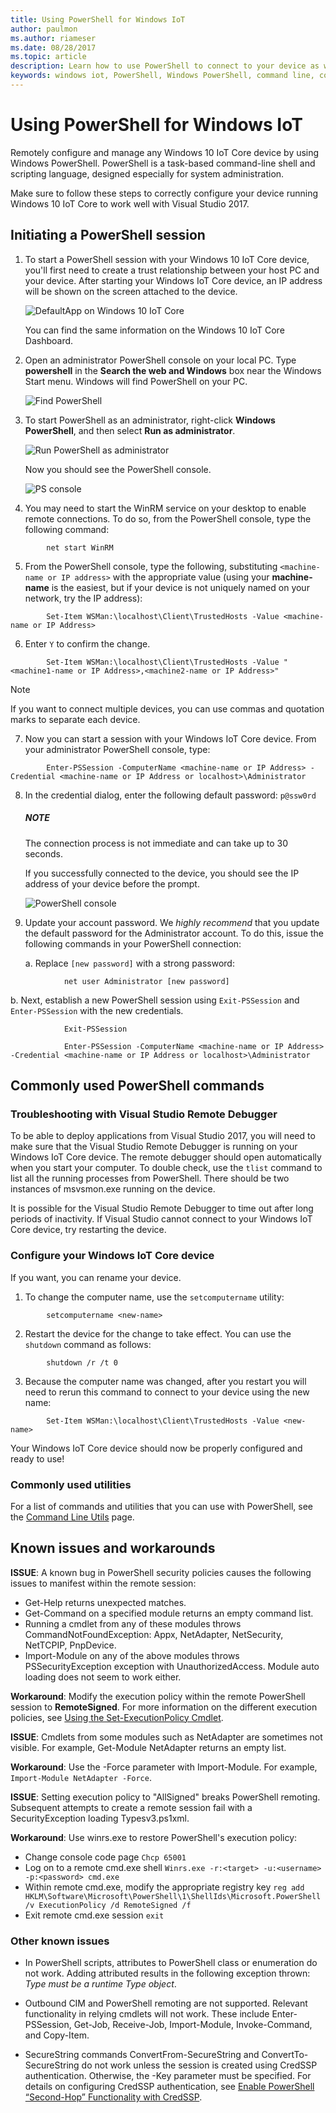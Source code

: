 ```yaml
---
title: Using PowerShell for Windows IoT
author: paulmon
ms.author: riameser
ms.date: 08/28/2017
ms.topic: article
description: Learn how to use PowerShell to connect to your device as well as manage your device.
keywords: windows iot, PowerShell, Windows PowerShell, command line, command-line shell
---
```


# Using PowerShell for Windows IoT

Remotely configure and manage any Windows 10 IoT Core device by using Windows PowerShell.
PowerShell is a task-based command-line shell and scripting language, designed especially for system administration.

Make sure to follow these steps to correctly configure your device running Windows 10 IoT Core to work well with Visual Studio 2017.

## Initiating a PowerShell session
1. To start a PowerShell session with your Windows 10 IoT Core device, you'll first need to create a trust relationship between your host PC and your device. After starting your Windows IoT Core device, an IP address will be shown on the screen attached to the device.

    ![DefaultApp on Windows 10 IoT Core](../media/PowerShell/DefaultApp.png)

   You can find the same information on the Windows 10 IoT Core Dashboard.

2. Open an administrator PowerShell console on your local PC. Type **powershell** in the **Search the web and Windows** box near the Windows Start menu. Windows will find PowerShell on your PC.

    ![Find PowerShell](../media/PowerShell/start-ps.png)

3. To start PowerShell as an administrator, right-click **Windows PowerShell**, and then select **Run as administrator**.

    ![Run PowerShell as administrator](../media/PowerShell/start-ps2.png)

   Now you should see the PowerShell console.

    ![PS console](../media/PowerShell/ps.PNG)

4. You may need to start the WinRM service on your desktop to enable remote connections. To do so, from the PowerShell console, type the following command:
```
        net start WinRM
```
5. From the PowerShell console, type the following, substituting `<machine-name or IP address>` with the appropriate value (using your **machine-name** is the easiest, but if your device is not uniquely named on your network, try the IP address):
```
        Set-Item WSMan:\localhost\Client\TrustedHosts -Value <machine-name or IP Address>
```
6. Enter `Y` to confirm the change.
```
        Set-Item WSMan:\localhost\Client\TrustedHosts -Value "<machine1-name or IP Address>,<machine2-name or IP Address>"
```
> [!NOTE]
> If you want to connect multiple devices, you can use commas and quotation marks to separate each device.

7. Now you can start a session with your Windows IoT Core device. From your administrator PowerShell console, type:
```
        Enter-PSSession -ComputerName <machine-name or IP Address> -Credential <machine-name or IP Address or localhost>\Administrator
```
8. In the credential dialog, enter the following default password: `p@ssw0rd`

    <div class="alert alert-note">
      <h5><span class="win-icon win-icon-Page"></span>
        NOTE
      </h5>
      <p>The connection process is not immediate and can take up to 30 seconds.</p>
    </div>    

    If you successfully connected to the device, you should see the IP address of your device before the prompt.

    ![PowerShell console](../media/PowerShell/ps_device.png)

9. Update your account password. We *highly recommend* that you update the default password for the Administrator account. To do this, issue the following commands in your PowerShell connection:

	a. Replace `[new password]` with a strong password:
```
	        net user Administrator [new password]
```
b. Next, establish a new PowerShell session using `Exit-PSSession` and `Enter-PSSession` with the new credentials.
```
	        Exit-PSSession

	        Enter-PSSession -ComputerName <machine-name or IP Address> -Credential <machine-name or IP Address or localhost>\Administrator
```
## Commonly used PowerShell commands

### Troubleshooting with Visual Studio Remote Debugger

To be able to deploy applications from Visual Studio 2017, you will need to make sure that the Visual Studio Remote Debugger is running on your Windows IoT Core device. The remote debugger should open automatically when you start your computer. To double check, use the `tlist` command to list all the running processes from PowerShell. There should be two instances of msvsmon.exe running on the device.

It is possible for the Visual Studio Remote Debugger to time out after long periods of inactivity. If Visual Studio cannot connect to your Windows IoT Core device, try restarting the device.

### Configure your Windows IoT Core device

If you want, you can rename your device.

1. To change the computer name, use the `setcomputername` utility:
```
        setcomputername <new-name>
```
2. Restart the device for the change to take effect. You can use the `shutdown` command as follows:
```
        shutdown /r /t 0
```
3. Because the computer name was changed, after you restart you will need to rerun this command to connect to your device using the new name:
```
        Set-Item WSMan:\localhost\Client\TrustedHosts -Value <new-name>
```
Your Windows IoT Core device should now be properly configured and ready to use!

### Commonly used utilities

For a list of commands and utilities that you can use with PowerShell, see the [Command Line Utils](../manage-your-device/CommandLineUtils.md) page.

## Known issues and workarounds

**ISSUE**: A known bug in PowerShell security policies causes the following issues to manifest within the remote session:
* Get-Help returns unexpected matches.
* Get-Command on a specified module returns an empty command list.
* Running a cmdlet from any of these modules throws CommandNotFoundException: Appx, NetAdapter, NetSecurity, NetTCPIP, PnpDevice.
* Import-Module on any of the above modules throws PSSecurityException exception with UnauthorizedAccess. Module auto loading does not seem to work either.

**Workaround**: Modify the execution policy within the remote PowerShell session to **RemoteSigned**. For more information on the different execution policies, see [Using the Set-ExecutionPolicy Cmdlet](https://technet.microsoft.com/library/ee176961.aspx).

**ISSUE**: Cmdlets from some modules such as NetAdapter are sometimes not visible. For example, Get-Module NetAdapter returns an empty list.

**Workaround**: Use the -Force parameter with Import-Module. For example, `Import-Module NetAdapter -Force`.

**ISSUE**: Setting execution policy to "AllSigned" breaks PowerShell remoting. Subsequent attempts to create a remote session fail with a SecurityException loading Typesv3.ps1xml.

**Workaround**: Use winrs.exe to restore PowerShell's execution policy:
* Change console code page `Chcp 65001`
* Log on to a remote cmd.exe shell `Winrs.exe -r:<target> -u:<username> -p:<password> cmd.exe`
* Within remote cmd.exe, modify the appropriate registry key `reg add HKLM\Software\Microsoft\PowerShell\1\ShellIds\Microsoft.PowerShell /v ExecutionPolicy /d RemoteSigned /f`
* Exit remote cmd.exe session `exit`

### Other known issues

- In PowerShell scripts, attributes to PowerShell class or enumeration do not work. Adding attributed results in the following exception thrown: *Type must be a runtime Type object*.

- Outbound CIM and PowerShell remoting are not supported. Relevant functionality in relying cmdlets will not work. These include  Enter-PSSession, Get-Job, Receive-Job, Import-Module, Invoke-Command, and Copy-Item.

- SecureString commands ConvertFrom-SecureString and ConvertTo-SecureString do not work unless the session is created using CredSSP authentication. Otherwise, the -Key parameter must be specified. For details on configuring CredSSP authentication, see [Enable PowerShell “Second-Hop” Functionality with CredSSP](https://devblogs.microsoft.com/scripting/enable-powershell-second-hop-functionality-with-credssp/).
